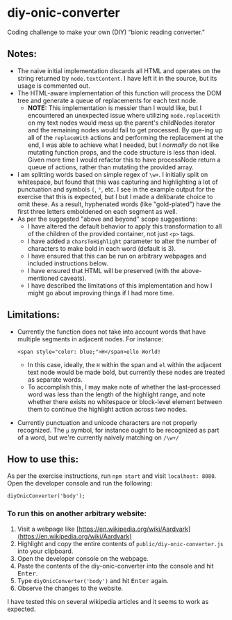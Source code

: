# diy-onic-converter
Coding challenge to make your own (DIY) “bionic reading converter.”

## Notes:

- The naive initial implementation discards all HTML and operates on
  the string returned by `node.textContent`. I have left it in the
  source, but its usage is commented out.
- The HTML-aware implementation of this function will process the DOM
  tree and generate a queue of replacements for each text node.
  - **NOTE:** This implementation is messier than I would like, but I
    encountered an unexpected issue where utilizing `node.replaceWith`
    on my text nodes would mess up the parent's childNodes iterator
    and the remaining nodes would fail to get processed. By que-ing
    up all of the `replaceWith` actions and performing the replacement
    at the end, I was able to achieve what I needed, but I _normally_
    do not like mutating function props, and the code structure is
    less than ideal. Given more time I would refactor this to have
    processNode return a queue of actions, rather than mutating the
    provided array.
- I am splitting words based on simple regex of `\w+`. I initially
  split on whitespace, but found that this was capturing and
  highlighting a lot of punctuation and symbols `(`, `°`, etc. I see
  in the example output for the exercise that this is expected, but I
  but I made a delibarate choice to omit these. As a result,
  hyphenated words (like "gold-plated") have the first three letters
  emboldened on each segment as well.
- As per the suggested "above and beyond" scope suggestions:
  - I have altered the default behavior to apply this transformation
    to all of the children of the provided container, not just `<p>`
    tags.
  - I have added a `charsToHighlight` parameter to alter the number
    of characters to make bold in each word (default is 3).
  - I have ensured that this can be run on arbitrary webpages and
    included instructions below.
  - I have ensured that HTML will be preserved (with the
    above-mentioned caveats).
  - I have described the limitations of this implementation and how
    I might go about improving things if I had more time.

## Limitations:

- Currently the function does not take into account words that have
  multiple segments in adjacent nodes. For instance:
    ```
    <span style="color: blue;">H</span>ello World!
    ```
  - In this case, ideally, the `H` within the span and `el` within 
    the adjacent text node would be made bold, but currently these
    nodes are treated as separate words.
  - To accomplish this, I may make note of whether the last-processed
    word was less than the length of the highlight range, and note
    whether there exists no whitespace or block-level element between
    them to continue the highlight action across two nodes.

- Currently punctuation and unicode characters are not properly
  recognized. The `μ` symbol, for instance ought to be recognized
  as part of a word, but we're currently naively matching on `/\w+/`

## How to use this:

As per the exercise instructions, run `npm start` and visit
`localhost: 8080`. Open the developer console and run the following:

```
diyOnicConverter('body');
```

### To run this on another arbitrary website:

1. Visit a webpage like [https://en.wikipedia.org/wiki/Aardvark](https://en.wikipedia.org/wiki/Aardvark)
2. Highlight and copy the entire contents of `public/diy-onic-converter.js` into your clipboard.
3. Open the developer console on the webpage.
4. Paste the contents of the diy-onic-converter into the console and hit <kbd>Enter</kbd>.
5. Type `diyOnicConverter('body')` and hit <kbd>Enter</kbd> again.
6. Observe the changes to the website.

I have tested this on several wikipedia articles and it seems to work as expected.
